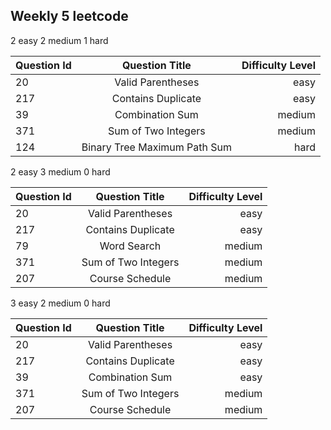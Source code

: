 ## Weekly 5 leetcode

2 easy
2 medium
1 hard

| Question Id    | Question Title | Difficulty Level     |
| :---        |    :----:   |          ---: |
| 20      | Valid Parentheses      | easy  |
| 217     |  Contains Duplicate    | easy  |
| 39      | Combination Sum   | medium |
| 371      | Sum of Two Integers       | medium  |
| 124      | Binary Tree Maximum Path Sum      | hard  |

2 easy
3 medium
0 hard

| Question Id    | Question Title | Difficulty Level     |
| :---        |    :----:   |          ---: |
| 20      | Valid Parentheses      | easy  |
| 217     |  Contains Duplicate    | easy  |
|   79   |  Word Search | medium |
| 371      | Sum of Two Integers       | medium  |
|  207     |   Course Schedule    | medium  |



3 easy
2 medium
0 hard

| Question Id    | Question Title | Difficulty Level     |
| :---        |    :----:   |          ---: |
| 20      | Valid Parentheses      | easy  |
| 217     |  Contains Duplicate    | easy  |
| 39      | Combination Sum   | easy |
| 371      | Sum of Two Integers       | medium  |
|  207     |   Course Schedule    | medium  |


